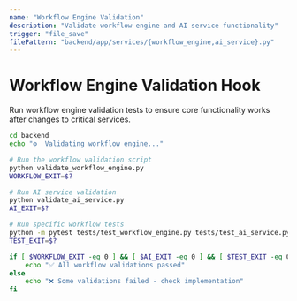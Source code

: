 ```yaml
---
name: "Workflow Engine Validation"
description: "Validate workflow engine and AI service functionality"
trigger: "file_save"
filePattern: "backend/app/services/{workflow_engine,ai_service}.py"
---
```


# Workflow Engine Validation Hook

Run workflow engine validation tests to ensure core functionality works after changes to critical services.

```bash
cd backend
echo "⚙️  Validating workflow engine..."

# Run the workflow validation script
python validate_workflow_engine.py
WORKFLOW_EXIT=$?

# Run AI service validation
python validate_ai_service.py
AI_EXIT=$?

# Run specific workflow tests
python -m pytest tests/test_workflow_engine.py tests/test_ai_service.py -v
TEST_EXIT=$?

if [ $WORKFLOW_EXIT -eq 0 ] && [ $AI_EXIT -eq 0 ] && [ $TEST_EXIT -eq 0 ]; then
    echo "✅ All workflow validations passed"
else
    echo "❌ Some validations failed - check implementation"
fi
```

